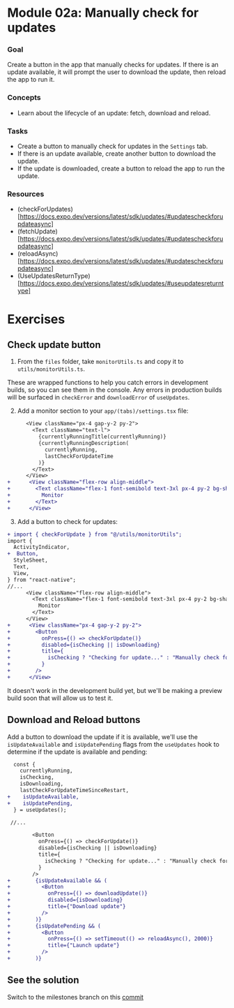 # Module 02a: Manually check for updates

### Goal

Create a button in the app that manually checks for updates. If there is an update available, it will prompt the user to download the update, then reload the app to run it.

### Concepts

- Learn about the lifecycle of an update: fetch, download and reload.

### Tasks

- Create a button to manually check for updates in the `Settings` tab.
- If there is an update available, create another button to download the update.
- If the update is downloaded, create a button to reload the app to run the update.

### Resources

- (checkForUpdates)[https://docs.expo.dev/versions/latest/sdk/updates/#updatescheckforupdateasync]
- (fetchUpdate)[https://docs.expo.dev/versions/latest/sdk/updates/#updatescheckforupdateasync]
- (reloadAsync)[https://docs.expo.dev/versions/latest/sdk/updates/#updatescheckforupdateasync]
- (UseUpdatesReturnType)[https://docs.expo.dev/versions/latest/sdk/updates/#useupdatesreturntype]

# Exercises

## Check update button

1. From the `files` folder, take `monitorUtils.ts` and copy it to `utils/monitorUtils.ts`.

These are wrapped functions to help you catch errors in development builds, so you can see them in the console. Any errors in production builds will be surfaced in `checkError` and `downloadError` of `useUpdates`.

2. Add a monitor section to your `app/(tabs)/settings.tsx` file:

```diff
      <View className="px-4 gap-y-2 py-2">
        <Text className="text-l">
          {currentlyRunningTitle(currentlyRunning)}
          {currentlyRunningDescription(
            currentlyRunning,
            lastCheckForUpdateTime
          )}
        </Text>
      </View>
+      <View className="flex-row align-middle">
+        <Text className="flex-1 font-semibold text-3xl px-4 py-2 bg-shade-2">
+          Monitor
+        </Text>
+      </View>
```

3. Add a button to check for updates:

```diff
+ import { checkForUpdate } from "@/utils/monitorUtils";
import {
  ActivityIndicator,
+  Button,
  StyleSheet,
  Text,
  View,
} from "react-native";
//...
      <View className="flex-row align-middle">
        <Text className="flex-1 font-semibold text-3xl px-4 py-2 bg-shade-2">
          Monitor
        </Text>
      </View>
+      <View className="px-4 gap-y-2 py-2">
+        <Button
+          onPress={() => checkForUpdate()}
+          disabled={isChecking || isDownloading}
+          title={
+            isChecking ? "Checking for update..." : "Manually check for update"
+          }
+        />
+      </View>
```

It doesn't work in the development build yet, but we'll be making a preview build soon that will allow us to test it.

## Download and Reload buttons

Add a button to download the update if it is available, we'll use the `isUpdateAvailable` and `isUpdatePending` flags from the `useUpdates` hook to determine if the update is available and pending:

```diff
  const {
    currentlyRunning,
    isChecking,
    isDownloading,
    lastCheckForUpdateTimeSinceRestart,
+    isUpdateAvailable,
+    isUpdatePending,
  } = useUpdates();

 //...

        <Button
          onPress={() => checkForUpdate()}
          disabled={isChecking || isDownloading}
          title={
            isChecking ? "Checking for update..." : "Manually check for update"
          }
        />
+        {isUpdateAvailable && (
+          <Button
+            onPress={() => downloadUpdate()}
+            disabled={isDownloading}
+            title={"Download update"}
+          />
+        )}
+        {isUpdatePending && (
+          <Button
+            onPress={() => setTimeout(() => reloadAsync(), 2000)}
+            title={"Launch update"}
+          />
+        )}
```

## See the solution

Switch to the milestones branch on this [commit](https://github.com/expo/appjs25-eas-update-workshop-code/pull/1/commits/6569a9ad4dc2863da29bf9eb78f4805be292d29e)
